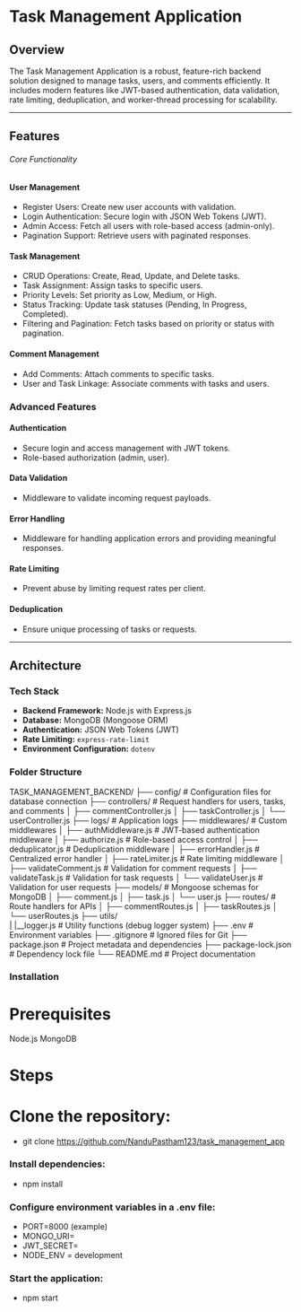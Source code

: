 # Task Management Application

## Overview

The Task Management Application is a robust, feature-rich backend solution designed to manage tasks, users, and comments efficiently. It includes modern features like JWT-based authentication, data validation, rate limiting, deduplication, and worker-thread processing for scalability.

---

## Features

###### Core Functionality ########
#### User Management
- Register Users: Create new user accounts with validation.
- Login Authentication: Secure login with JSON Web Tokens (JWT).
- Admin Access: Fetch all users with role-based access (admin-only).
- Pagination Support: Retrieve users with paginated responses.

#### Task Management
- CRUD Operations: Create, Read, Update, and Delete tasks.
- Task Assignment: Assign tasks to specific users.
- Priority Levels: Set priority as Low, Medium, or High.
- Status Tracking: Update task statuses (Pending, In Progress, Completed).
- Filtering and Pagination: Fetch tasks based on priority or status with pagination.

#### Comment Management
- Add Comments: Attach comments to specific tasks.
- User and Task Linkage: Associate comments with tasks and users.

### Advanced Features

#### Authentication
- Secure login and access management with JWT tokens.
- Role-based authorization (admin, user).

#### Data Validation
- Middleware to validate incoming request payloads.

#### Error Handling
- Middleware for handling application errors and providing meaningful responses.

#### Rate Limiting
- Prevent abuse by limiting request rates per client.

#### Deduplication
- Ensure unique processing of tasks or requests.

---

## Architecture

### Tech Stack
- **Backend Framework:** Node.js with Express.js
- **Database:** MongoDB (Mongoose ORM)
- **Authentication:** JSON Web Tokens (JWT)
- **Rate Limiting:** `express-rate-limit`
- **Environment Configuration:** `dotenv`

### Folder Structure

TASK_MANAGEMENT_BACKEND/
├── config/               # Configuration files for database connection
├── controllers/          # Request handlers for users, tasks, and comments
│   ├── commentController.js
│   ├── taskController.js
│   └── userController.js
├── logs/                 # Application logs
├── middlewares/          # Custom middlewares
│   ├── authMiddleware.js     # JWT-based authentication middleware
│   ├── authorize.js          # Role-based access control
│   ├── deduplicator.js       # Deduplication middleware
│   ├── errorHandler.js       # Centralized error handler
│   ├── rateLimiter.js        # Rate limiting middleware
│   ├── validateComment.js    # Validation for comment requests
│   ├── validateTask.js       # Validation for task requests
│   └── validateUser.js       # Validation for user requests
├── models/              # Mongoose schemas for MongoDB
│   ├── comment.js
│   ├── task.js
│   └── user.js
├── routes/              # Route handlers for APIs
│   ├── commentRoutes.js
│   ├── taskRoutes.js
│   └── userRoutes.js
├── utils/       
|     |__logger.js       # Utility functions (debug logger system)
├── .env                 # Environment variables
├── .gitignore           # Ignored files for Git
├── package.json         # Project metadata and dependencies
├── package-lock.json    # Dependency lock file
└── README.md            # Project documentation 


### Installation 

# Prerequisites 
Node.js 
MongoDB 

# Steps 
 # Clone the repository: 
  - git clone https://github.com/NanduPastham123/task_management_app 
   
### Install dependencies: 

- npm install 
  
### Configure environment variables in a .env file: 
- PORT=8000 (example)
- MONGO_URI=<your-mongodb-connection-string> 
- JWT_SECRET=<your-secret-key> 
- NODE_ENV = development
  

### Start the application: 
- npm start 
